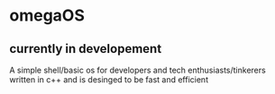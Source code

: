 # omegaOS

## currently in developement
                                                        
A simple shell/basic os for developers and tech enthusiasts/tinkerers written in c++ and is desinged to be fast and efficient
